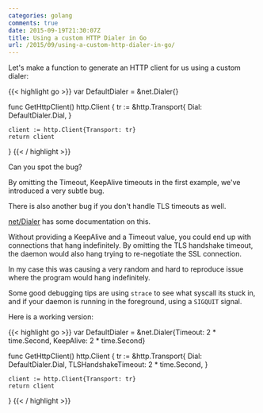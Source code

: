 ```yaml
---
categories: golang
comments: true
date: 2015-09-19T21:30:07Z
title: Using a custom HTTP Dialer in Go
url: /2015/09/using-a-custom-http-dialer-in-go/
---
```


Let's make a function to generate an HTTP client for us using a custom dialer:


{{< highlight go >}}
var DefaultDialer = &net.Dialer{}

func GetHttpClient() http.Client {
	tr := &http.Transport{
		Dial:                DefaultDialer.Dial,
	}

	client := http.Client{Transport: tr}
	return client
}
{{< / highlight >}}

Can you spot the bug?

By omitting the Timeout, KeepAlive timeouts in the first example, we've introduced a very subtle bug.

There is also another bug if you don't handle TLS timeouts as well.

[net/Dialer](http://golang.org/pkg/net/#Dialer) has some documentation on this.

Without providing a KeepAlive and a Timeout value, you could end up with connections that hang indefinitely. By omitting the TLS handshake timeout, the daemon would also hang trying to re-negotiate the SSL connection.

In my case this was causing a very random and hard to reproduce issue where the program would hang indefinitely.

Some good debugging tips are using `strace` to see what syscall its stuck in, and if your daemon is running in the foreground, using a `SIGQUIT` signal.

Here is a working version:

{{< highlight go >}}
var DefaultDialer = &net.Dialer{Timeout: 2 * time.Second, KeepAlive: 2 * time.Second}

func GetHttpClient() http.Client {
	tr := &http.Transport{
		Dial:                DefaultDialer.Dial,
		TLSHandshakeTimeout: 2 * time.Second,
}

	client := http.Client{Transport: tr}
	return client
}
{{< / highlight >}}
